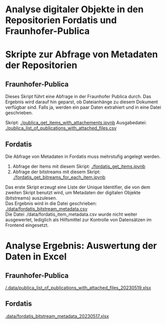 # Analyse digitaler Objekte in den Repositorien Fordatis und Fraunhofer-Publica

# Skripte zur Abfrage von Metadaten der Repositorien

## Fraunhofer-Publica
Dieses Skript führt eine Abfrage in der Fraunhofer Publica durch. Das Ergebnis wird darauf hin geparst, ob Dateianhänge zu diesem Dokument verfügbar sind. Falls ja, werden ein paar Daten extrahiert und in eine Datei geschrieben. </br>

Skript: <a href="https://github.com/antschr96/evaluate_publica_fordatis/blob/main/publica_get_items_with_attachements.ipynb"> ./publica_get_items_with_attachements.ipynb</a>
Ausgabedatei: <a href="https://github.com/antschr96/evaluate_publica_fordatis/blob/main/data/publica_list_of_publications_with_attached_files.csv">./publica_list_of_publications_with_attached_files.csv</a>

## Fordatis
Die Abfrage von Metadaten in Fordatis muss mehrstufig angelegt werden. 
1. Abfrage der Items mit diesem Skript: <a href="https://github.com/antschr96/evaluate_publica_fordatis/blob/main/fordatis_get_items.ipynb">./fordatis_get_items.ipynb</a>
2. Abfrage der bitstreams mit diesem Skript: <a href="https://github.com/antschr96/evaluate_publica_fordatis/blob/main/fordatis_get_bitreams_for_each_item.ipynb">./fordatis_get_bitreams_for_each_item.ipynb</a>

Das erste Skript erzeugt eine Liste der Unique Identifier, die von dem zweiten Skript benutzt wird, um Metadaten der digitalen Objekte (bitstreams) auszulesen.</br>
Das Ergebnis wird in die Datei geschrieben: <a href="https://github.com/antschr96/evaluate_publica_fordatis/blob/main/data/fordatis_bitstream_metadata.csv">./data/fordatis_bitstream_metadata.csv</a></br>
Die Datei ./data/fordatis_item_metadata.csv wurde nicht weiter ausgewertet, lediglich als Hilfsmittel zur Kontrolle von Datensätzen im Frontend eingesetzt.</br> 

# Analyse Ergebnis: Auswertung der Daten in Excel
## Fraunhofer-Publica
<a href="https://github.com/antschr96/evaluate_publica_fordatis/blob/main/data/publica_list_of_publications_with_attached_files_20230519.xlsx">/.data/publica_list_of_publications_with_attached_files_20230519.xlsx</a></br>
## Fordatis
<a href="https://github.com/antschr96/evaluate_publica_fordatis/blob/main/data/fordatis_bitstream_metadata_20230517.xlsx">.data/fordatis_bitstream_metadata_20230517.xlsx</a>
